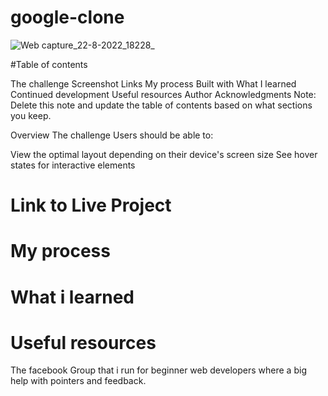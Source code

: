 # google-clone


![Web capture_22-8-2022_18228_](https://user-images.githubusercontent.com/84845712/185978049-08dc0e20-1ae7-4dd5-a866-48fb44689b34.jpeg)



#Table of contents

The challenge Screenshot Links My process Built with What I learned Continued development Useful resources Author Acknowledgments Note: Delete this note and update the table of contents based on what sections you keep.

Overview The challenge Users should be able to:

View the optimal layout depending on their device's screen size See hover states for interactive elements

# Link to Live Project 



# My process 


# What i learned



# Useful resources 

The facebook Group that i run for beginner web developers where a big help with pointers and feedback.

